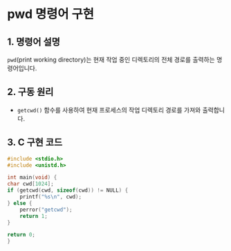 # pwd 명령어 구현

## 1. 명령어 설명
`pwd`(print working directory)는 현재 작업 중인 디렉토리의 전체 경로를 출력하는 명령어입니다.

## 2. 구동 원리
- `getcwd()` 함수를 사용하여 현재 프로세스의 작업 디렉토리 경로를 가져와 출력합니다.

## 3. C 구현 코드

```c
#include <stdio.h>
#include <unistd.h>

int main(void) {
char cwd[1024];
if (getcwd(cwd, sizeof(cwd)) != NULL) {
    printf("%s\n", cwd);
} else {
    perror("getcwd");
    return 1;
}

return 0;
}
```

